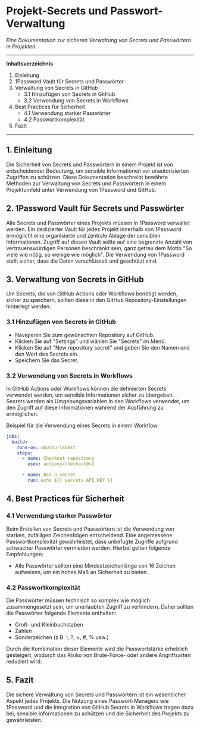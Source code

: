 # Projekt-Secrets und Passwort-Verwaltung

_Eine Dokumentation zur sicheren Verwaltung von Secrets und Passwörtern in Projekten_

---

**Inhaltsverzeichnis**

1. Einleitung
2. 1Password Vault für Secrets und Passwörter
3. Verwaltung von Secrets in GitHub
   - 3.1 Hinzufügen von Secrets in GitHub
   - 3.2 Verwendung von Secrets in Workflows
4. Best Practices für Sicherheit
   - 4.1 Verwendung starker Passwörter
   - 4.2 Passwortkomplexität
5. Fazit

---

## 1. Einleitung

Die Sicherheit von Secrets und Passwörtern in einem Projekt ist von entscheidender Bedeutung, um sensible Informationen vor unautorisierten Zugriffen zu schützen. Diese Dokumentation beschreibt bewährte Methoden zur Verwaltung von Secrets und Passwörtern in einem Projektumfeld unter Verwendung von 1Password und GitHub.

## 2. 1Password Vault für Secrets und Passwörter

Alle Secrets und Passwörter eines Projekts müssen in 1Password verwaltet werden. Ein dedizierter Vault für jedes Projekt innerhalb von 1Password ermöglicht eine organisierte und zentrale Ablage der sensiblen Informationen. Zugriff auf diesen Vault sollte auf eine begrenzte Anzahl von vertrauenswürdigen Personen beschränkt sein, ganz getreu dem Motto "So viele wie nötig, so wenige wie möglich". Die Verwendung von 1Password stellt sicher, dass die Daten verschlüsselt und geschützt sind.

## 3. Verwaltung von Secrets in GitHub

Um Secrets, die von GitHub Actions oder Workflows benötigt werden, sicher zu speichern, sollten diese in den GitHub Repository-Einstellungen hinterlegt werden.

### 3.1 Hinzufügen von Secrets in GitHub

- Navigieren Sie zum gewünschten Repository auf GitHub.
- Klicken Sie auf "Settings" und wählen Sie "Secrets" im Menü.
- Klicken Sie auf "New repository secret" und geben Sie den Namen und den Wert des Secrets ein.
- Speichern Sie das Secret.

### 3.2 Verwendung von Secrets in Workflows

In GitHub Actions oder Workflows können die definierten Secrets verwendet werden, um sensible Informationen sicher zu übergeben. Secrets werden als Umgebungsvariablen in den Workflows verwendet, um den Zugriff auf diese Informationen während der Ausführung zu ermöglichen.

Beispiel für die Verwendung eines Secrets in einem Workflow:

```yaml
jobs:
  build:
    runs-on: ubuntu-latest
    steps:
      - name: Checkout repository
        uses: actions/checkout@v2

      - name: Use a secret
        run: echo ${{ secrets.API_KEY }}
```

## 4. Best Practices für Sicherheit

### 4.1 Verwendung starker Passwörter

Beim Erstellen von Secrets und Passwörtern ist die Verwendung von starken, zufälligen Zeichenfolgen entscheidend. Eine angemessene Passwortkomplexität gewährleistet, dass unbefugte Zugriffe aufgrund schwacher Passwörter vermieden werden. Hierbei gelten folgende Empfehlungen:

- Alle Passwörter sollten eine Mindestzeichenlänge von 16 Zeichen aufweisen, um ein hohes Maß an Sicherheit zu bieten.

### 4.2 Passwortkomplexität

Die Passwörter müssen technisch so komplex wie möglich zusammengesetzt sein, um unerlaubten Zugriff zu verhindern. Daher sollten die Passwörter folgende Elemente enthalten:

- Groß- und Kleinbuchstaben
- Zahlen
- Sonderzeichen (z.B. !, ?, +, #, % usw.)

Durch die Kombination dieser Elemente wird die Passwortstärke erheblich gesteigert, wodurch das Risiko von Brute-Force- oder andere Angriffsarten reduziert wird.

## 5. Fazit

Die sichere Verwaltung von Secrets und Passwörtern ist ein wesentlicher Aspekt jedes Projekts. Die Nutzung eines Passwort-Managers wie 1Password und die Integration von GitHub Secrets in Workflows tragen dazu bei, sensible Informationen zu schützen und die Sicherheit des Projekts zu gewährleisten.
